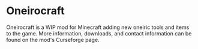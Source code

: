 # Oneirocraft

Oneirocraft is a WIP mod for Minecraft adding new oneiric tools and items to the game.
More information, downloads, and contact information can be found on the mod's Curseforge page.
